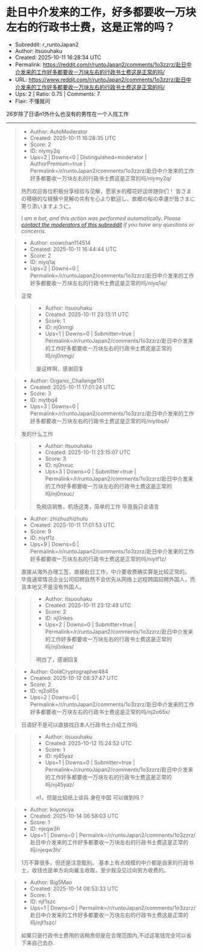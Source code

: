 # 赴日中介发来的工作，好多都要收一万块左右的行政书士费，这是正常的吗？

- Subreddit: r_runtoJapan2
- Author: itsuouhaku
- Created: 2025-10-11 16:28:34 UTC
- Permalink: https://reddit.com/r/runtoJapan2/comments/1o3zzrz/赴日中介发来的工作好多都要收一万块左右的行政书士费这是正常的吗/
- URL: https://www.reddit.com/r/runtoJapan2/comments/1o3zzrz/赴日中介发来的工作好多都要收一万块左右的行政书士费这是正常的吗/
- Ups: 2 | Ratio: 0.75 | Comments: 7
- Flair: 不懂就问


26岁除了日语n1外什么也没有的男性在一个人找工作


---

> - Author: AutoModerator
> - Created: 2025-10-11 16:28:35 UTC
> - Score: 2
> - ID: niymy2q
> - Ups=2 | Downs=0 | Distinguished=moderator | AuthorPremium=true | Permalink=/r/runtoJapan2/comments/1o3zzrz/赴日中介发来的工作好多都要收一万块左右的行政书士费这是正常的吗/niymy2q/
>
> 热烈欢迎各位积极分享经验与见解，愿家乡的樱花好运伴随你们！
> 皆さまの積極的な経験や見解の共有を心より歓迎し、故郷の桜の幸運が皆さまに寄り添いますように。
> 
> *I am a bot, and this action was performed automatically. Please [contact the moderators of this subreddit](/message/compose/?to=/r/runtoJapan2) if you have any questions or concerns.*

> - Author: crowchan114514
> - Created: 2025-10-11 16:44:44 UTC
> - Score: 2
> - ID: niyq1aj
> - Ups=2 | Downs=0 | Permalink=/r/runtoJapan2/comments/1o3zzrz/赴日中介发来的工作好多都要收一万块左右的行政书士费这是正常的吗/niyq1aj/
>
> 正常

>> - Author: itsuouhaku
>> - Created: 2025-10-11 23:13:11 UTC
>> - Score: 1
>> - ID: nj0nmgi
>> - Ups=1 | Downs=0 | Submitter=true | Permalink=/r/runtoJapan2/comments/1o3zzrz/赴日中介发来的工作好多都要收一万块左右的行政书士费这是正常的吗/nj0nmgi/
>>
>> 是这样啊，感谢回复

> - Author: Organic_Challenge151
> - Created: 2025-10-11 17:01:24 UTC
> - Score: 3
> - ID: niytbq4
> - Ups=3 | Downs=0 | Permalink=/r/runtoJapan2/comments/1o3zzrz/赴日中介发来的工作好多都要收一万块左右的行政书士费这是正常的吗/niytbq4/
>
> 发的什么工作

>> - Author: itsuouhaku
>> - Created: 2025-10-11 23:15:07 UTC
>> - Score: 3
>> - ID: nj0nxuc
>> - Ups=3 | Downs=0 | Submitter=true | Permalink=/r/runtoJapan2/comments/1o3zzrz/赴日中介发来的工作好多都要收一万块左右的行政书士费这是正常的吗/nj0nxuc/
>>
>> 免税店销售，机场这类，简单的工作
>> 毕竟我只会语言

> - Author: zhizhuzhizhutu
> - Created: 2025-10-11 17:01:53 UTC
> - Score: 9
> - ID: niytf1z
> - Ups=9 | Downs=0 | Permalink=/r/runtoJapan2/comments/1o3zzrz/赴日中介发来的工作好多都要收一万块左右的行政书士费这是正常的吗/niytf1z/
>
> 直接从海外办理工签，直接赴日工作，中介要收费确实算是比较正常的。
> 毕竟通常情况企业公司招聘自然不会优先从网络上远程跨国招聘外国人，而且本地又不是没有外国人。

>> - Author: itsuouhaku
>> - Created: 2025-10-11 23:12:49 UTC
>> - Score: 2
>> - ID: nj0nkes
>> - Ups=2 | Downs=0 | Submitter=true | Permalink=/r/runtoJapan2/comments/1o3zzrz/赴日中介发来的工作好多都要收一万块左右的行政书士费这是正常的吗/nj0nkes/
>>
>> 明白了，感谢回复

> - Author: GoldCryptographer484
> - Created: 2025-10-12 08:37:47 UTC
> - Score: 2
> - ID: nj2o65x
> - Ups=2 | Downs=0 | Permalink=/r/runtoJapan2/comments/1o3zzrz/赴日中介发来的工作好多都要收一万块左右的行政书士费这是正常的吗/nj2o65x/
>
> 日语好不是可以直接找日本人行政书士介绍工作吗

>> - Author: itsuouhaku
>> - Created: 2025-10-12 15:24:52 UTC
>> - Score: 1
>> - ID: nj45yaz
>> - Ups=1 | Downs=0 | Submitter=true | Permalink=/r/runtoJapan2/comments/1o3zzrz/赴日中介发来的工作好多都要收一万块左右的行政书士费这是正常的吗/nj45yaz/
>>
>> n1，但是比较纸上谈兵
>> 身在中国
>> 可以做到吗？

> - Author: koyoncya
> - Created: 2025-10-14 06:58:03 UTC
> - Score: 1
> - ID: njeqw3h
> - Ups=1 | Downs=0 | Permalink=/r/runtoJapan2/comments/1o3zzrz/赴日中介发来的工作好多都要收一万块左右的行政书士费这是正常的吗/njeqw3h/
>
> 1万不算很多，但还是注意甄别。
> 基本上有点规模的中介都是自家的行政书士，收钱也是单方向向雇主收取，至少我没见过向劳方收费的。

> - Author: Big5Mao
> - Created: 2025-10-14 08:53:33 UTC
> - Score: 1
> - ID: njf1szc
> - Ups=1 | Downs=0 | Permalink=/r/runtoJapan2/comments/1o3zzrz/赴日中介发来的工作好多都要收一万块左右的行政书士费这是正常的吗/njf1szc/
>
> 如果只是行政书士费用的话稍贵但是在合理范围内,不过这笔钱完全可以省下来自己去办.

